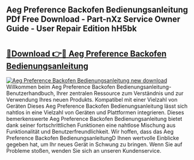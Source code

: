 ## Aeg Preference Backofen Bedienungsanleitung PDf Free Download - Part-nXz Service Owner Guide - User Repair Edition hH5bk

# <h2><a href="http://df24yyv.blite.top/?on=Aeg+Preference+Backofen+Bedienungsanleitung">🔗Download 👉🔴 Aeg Preference Backofen Bedienungsanleitung</a></h2>

[![Aeg Preference Backofen Bedienungsanleitung new download](https://i.imgur.com/lujVjoI.png)](http://df24yyv.blite.top/?on=Aeg+Preference+Backofen+Bedienungsanleitung)
Willkommen beim Aeg Preference Backofen Bedienungsanleitung-Benutzerhandbuch, Ihrer zentralen Ressource zum Verständnis und zur Verwendung Ihres neuen Produkts. Kompatibel mit einer Vielzahl von Geräten Dieses Aeg Preference Backofen Bedienungsanleitung lässt sich nahtlos in eine Vielzahl von Geräten und Plattformen integrieren. Dieses bemerkenswerte Aeg Preference Backofen Bedienungsanleitung bietet dank seiner fortschrittlichen Funktionen eine nahtlose Mischung aus Funktionalität und Benutzerfreundlichkeit. Wir hoffen, dass das Aeg Preference Backofen BedienungsanleitungD Ihnen wertvolle Einblicke gegeben hat, um Ihr neues Gerät in Schwung zu bringen. Wenn Sie auf Probleme stoßen, wenden Sie sich an unseren Kundenservice.
